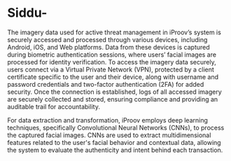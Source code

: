 # Siddu-
The imagery data used for active threat management in iProov’s system is securely accessed and processed through various devices, including Android, iOS, and Web platforms. Data from these devices is captured during biometric authentication sessions, where users’ facial images are processed for identity verification. To access the imagery data securely, users connect via a Virtual Private Network (VPN), protected by a client certificate specific to the user and their device, along with username and password credentials and two-factor authentication (2FA) for added security. Once the connection is established, logs of all accessed imagery are securely collected and stored, ensuring compliance and providing an auditable trail for accountability.

For data extraction and transformation, iProov employs deep learning techniques, specifically Convolutional Neural Networks (CNNs), to process the captured facial images. CNNs are used to extract multidimensional features related to the user's facial behavior and contextual data, allowing the system to evaluate the authenticity and intent behind each transaction.
